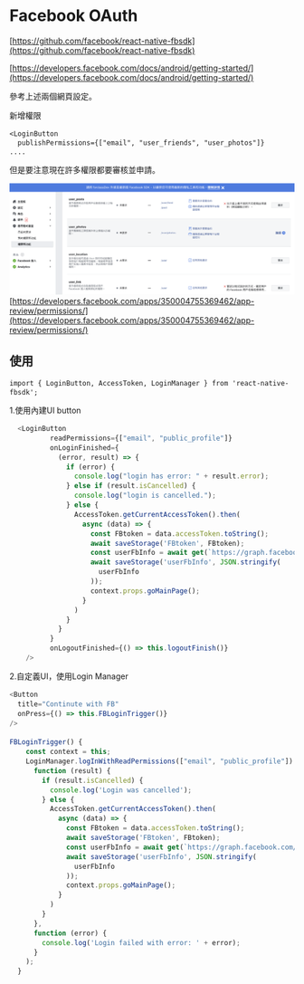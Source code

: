 # Facebook OAuth



[https://github.com/facebook/react-native-fbsdk](https://github.com/facebook/react-native-fbsdk)

[https://developers.facebook.com/docs/android/getting-started/](https://developers.facebook.com/docs/android/getting-started/)

參考上述兩個網頁設定。

新增權限

```text
<LoginButton
  publishPermissions={["email", "user_friends", "user_photos"]}
....
```

但是要注意現在許多權限都要審核並申請。

![](/assets/螢幕快照%202019-05-31%20下午1.47.31.png)  
[https://developers.facebook.com/apps/350004755369462/app-review/permissions/](https://developers.facebook.com/apps/350004755369462/app-review/permissions/)

## 使用

```text
import { LoginButton, AccessToken, LoginManager } from 'react-native-fbsdk';
```

1.使用內建UI button

```javascript
  <LoginButton
          readPermissions={["email", "public_profile"]}
          onLoginFinished={
            (error, result) => {
              if (error) {
                console.log("login has error: " + result.error);
              } else if (result.isCancelled) {
                console.log("login is cancelled.");
              } else {
                AccessToken.getCurrentAccessToken().then(
                  async (data) => {
                    const FBtoken = data.accessToken.toString();
                    await saveStorage('FBtoken', FBtoken);
                    const userFbInfo = await get(`https://graph.facebook.com/me?access_token=${FBtoken}&fields=id,name,picture,email,friendlists,birthday`);
                    await saveStorage('userFbInfo', JSON.stringify(
                      userFbInfo
                    ));
                    context.props.goMainPage();
                  }
                )
              }
            }
          }
          onLogoutFinished={() => this.logoutFinish()} 
    />
```

2.自定義UI，使用Login Manager

```javascript
<Button
  title="Continute with FB"
  onPress={() => this.FBLoginTrigger()}
/>

FBLoginTrigger() {
    const context = this;
    LoginManager.logInWithReadPermissions(["email", "public_profile"]).then(
      function (result) {
        if (result.isCancelled) {
          console.log('Login was cancelled');
        } else {
          AccessToken.getCurrentAccessToken().then(
            async (data) => {
              const FBtoken = data.accessToken.toString();
              await saveStorage('FBtoken', FBtoken);
              const userFbInfo = await get(`https://graph.facebook.com/me?access_token=${FBtoken}&fields=id,name,picture,email,friendlists,birthday`);
              await saveStorage('userFbInfo', JSON.stringify(
                userFbInfo
              ));
              context.props.goMainPage();
            }
          )
        }
      },
      function (error) {
        console.log('Login failed with error: ' + error);
      }
    );
  }
```



